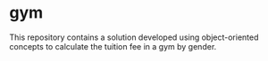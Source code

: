 # gym
This repository contains a solution developed using object-oriented concepts to calculate the tuition fee in a gym by gender.
